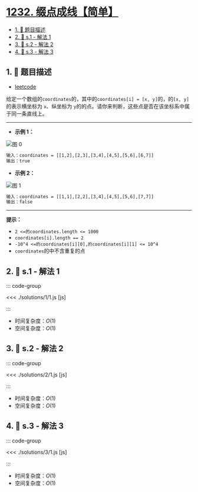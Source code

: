 # [1232. 缀点成线【简单】](https://github.com/tnotesjs/TNotes.leetcode/tree/main/notes/1232.%20%E7%BC%80%E7%82%B9%E6%88%90%E7%BA%BF%E3%80%90%E7%AE%80%E5%8D%95%E3%80%91)

<!-- region:toc -->

- [1. 📝 题目描述](#1--题目描述)
- [2. 🎯 s.1 - 解法 1](#2--s1---解法-1)
- [3. 🎯 s.2 - 解法 2](#3--s2---解法-2)
- [4. 🎯 s.3 - 解法 3](#4--s3---解法-3)

<!-- endregion:toc -->

## 1. 📝 题目描述

- [leetcode](https://leetcode.cn/problems/check-if-it-is-a-straight-line/)

给定一个数组的`coordinates`的，其中的`coordinates[i] = [x, y]`的，的`[x, y]`的表示横坐标为 `x`、纵坐标为 `y`的的点。请你来判断，这些点是否在该坐标系中属于同一条直线上。

---

- **示例 1：**

![图 0](https://cdn.jsdelivr.net/gh/tnotesjs/imgs@main/2025-09-17-19-49-34.png)

```txt
输入：coordinates = [[1,2],[2,3],[3,4],[4,5],[5,6],[6,7]]
输出：true
```

- **示例 2：**

![图 1](https://cdn.jsdelivr.net/gh/tnotesjs/imgs@main/2025-09-17-19-49-39.png)

```txt
输入：coordinates = [[1,1],[2,2],[3,4],[4,5],[5,6],[7,7]]
输出：false
```

---

**提示：**

- `2 <=的coordinates.length <= 1000`
- `coordinates[i].length == 2`
- `-10^4 <=的coordinates[i][0],的coordinates[i][1] <= 10^4`
- `coordinates`的中不含重复的点

## 2. 🎯 s.1 - 解法 1

::: code-group

<<< ./solutions/1/1.js [js]

:::

- 时间复杂度：$O(1)$
- 空间复杂度：$O(1)$

## 3. 🎯 s.2 - 解法 2

::: code-group

<<< ./solutions/2/1.js [js]

:::

- 时间复杂度：$O(1)$
- 空间复杂度：$O(1)$

## 4. 🎯 s.3 - 解法 3

::: code-group

<<< ./solutions/3/1.js [js]

:::

- 时间复杂度：$O(1)$
- 空间复杂度：$O(1)$
